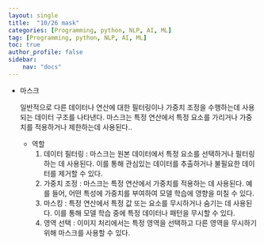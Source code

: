 ```yaml
---
layout: single
title:  "10/26 mask"
categories: [Programming, python, NLP, AI, ML]
tag: [Programming, python, NLP, AI, ML]
toc: true
author_profile: false
sidebar:
    nav: "docs"
---
```


* 마스크 

  일반적으로 다른 데이터나 연산에 대한 필터링이나 가중치 조정을 수행하는데 사용되는 데이터 구조를 나타낸다. 마스크는 특정 연산에서 특정 요소를 가리거나 가중치를 적용하거나 제한하는데 사용된다..

  * 역할
    1. 데이터 필터링 : 마스크는 원본 데이터에서 특정 요소를 선택하거나 필터링하는 데 사용된다. 이를 통해 관심있는 데이터를 추출하거나 불필요한 데이터를 제거할 수 있다.
    2. 가중치 조정 : 마스크는 특정 연산에서 가중치를 적용하는 데 사용된다. 예를 들어, 어떤 특성에 가중치를 부여하여 모델 학습에 영향을 미칠 수 있다.
    3. 마스킹 : 특정 연산에서 특정 값 또는 요소를 무시하거나 숨기는 데 사용된다. 이를 통해 모델 학습 중에 특정 데이터나 패턴을 무시할 수 있다.
    4. 영역 선택 : 이미지 처리에서는 특정 영역을 선택하고 다른 영역을 무시하기 위해 마스크를 사용할 수 있다.